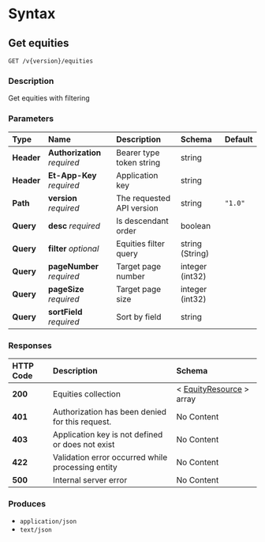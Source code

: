 # Syntax

## Get equities

```text
GET /v{version}/equities
```

### Description

Get equities with filtering

### Parameters

| Type | Name | Description | Schema | Default |
| :--- | :--- | :--- | :--- | :--- |
| **Header** | **Authorization**   _required_ | Bearer type token string | string |  |
| **Header** | **Et-App-Key**   _required_ | Application key | string |  |
| **Path** | **version**   _required_ | The requested API version | string | `"1.0"` |
| **Query** | **desc**   _required_ | Is descendant order | boolean |  |
| **Query** | **filter**   _optional_ | Equities filter query | string \(String\) |  |
| **Query** | **pageNumber**   _required_ | Target page number | integer \(int32\) |  |
| **Query** | **pageSize**   _required_ | Target page size | integer \(int32\) |  |
| **Query** | **sortField**   _required_ | Sort by field | string |  |

### Responses

| HTTP Code | Description | Schema |
| :--- | :--- | :--- |
| **200** | Equities collection | &lt; [EquityResource](../../definitions/#equityresource) &gt; array |
| **401** | Authorization has been denied for this request. | No Content |
| **403** | Application key is not defined or does not exist | No Content |
| **422** | Validation error occurred while processing entity | No Content |
| **500** | Internal server error | No Content |

### Produces

* `application/json`
* `text/json`


